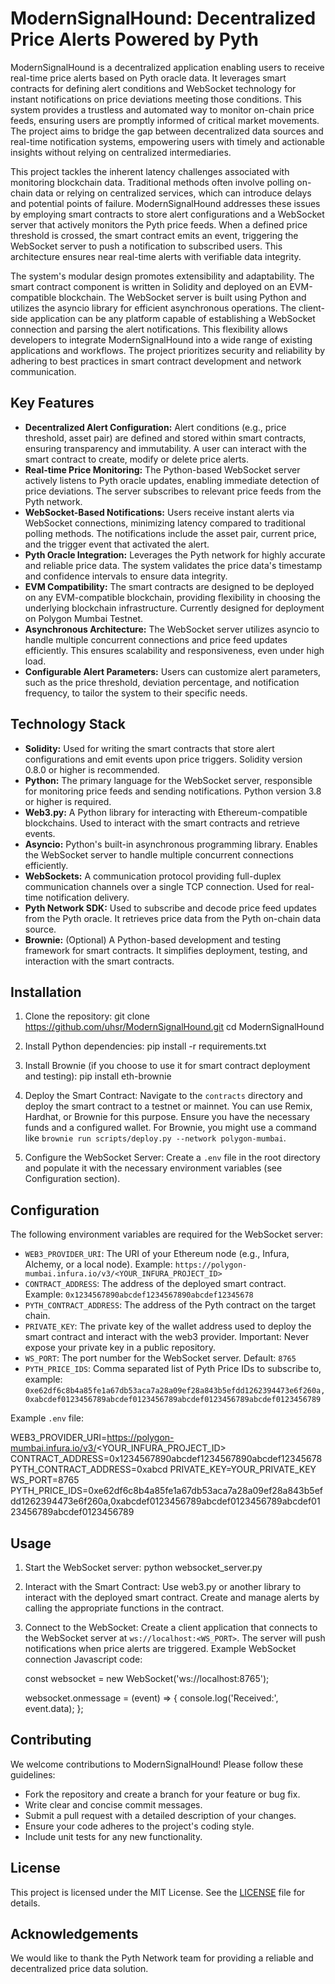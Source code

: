 # ModernSignalHound: Decentralized Price Alerts Powered by Pyth

ModernSignalHound is a decentralized application enabling users to receive real-time price alerts based on Pyth oracle data. It leverages smart contracts for defining alert conditions and WebSocket technology for instant notifications on price deviations meeting those conditions. This system provides a trustless and automated way to monitor on-chain price feeds, ensuring users are promptly informed of critical market movements. The project aims to bridge the gap between decentralized data sources and real-time notification systems, empowering users with timely and actionable insights without relying on centralized intermediaries.

This project tackles the inherent latency challenges associated with monitoring blockchain data. Traditional methods often involve polling on-chain data or relying on centralized services, which can introduce delays and potential points of failure. ModernSignalHound addresses these issues by employing smart contracts to store alert configurations and a WebSocket server that actively monitors the Pyth price feeds. When a defined price threshold is crossed, the smart contract emits an event, triggering the WebSocket server to push a notification to subscribed users. This architecture ensures near real-time alerts with verifiable data integrity.

The system's modular design promotes extensibility and adaptability. The smart contract component is written in Solidity and deployed on an EVM-compatible blockchain. The WebSocket server is built using Python and utilizes the asyncio library for efficient asynchronous operations. The client-side application can be any platform capable of establishing a WebSocket connection and parsing the alert notifications. This flexibility allows developers to integrate ModernSignalHound into a wide range of existing applications and workflows. The project prioritizes security and reliability by adhering to best practices in smart contract development and network communication.

## Key Features

*   **Decentralized Alert Configuration:** Alert conditions (e.g., price threshold, asset pair) are defined and stored within smart contracts, ensuring transparency and immutability. A user can interact with the smart contract to create, modify or delete price alerts.
*   **Real-time Price Monitoring:** The Python-based WebSocket server actively listens to Pyth oracle updates, enabling immediate detection of price deviations. The server subscribes to relevant price feeds from the Pyth network.
*   **WebSocket-Based Notifications:** Users receive instant alerts via WebSocket connections, minimizing latency compared to traditional polling methods. The notifications include the asset pair, current price, and the trigger event that activated the alert.
*   **Pyth Oracle Integration:** Leverages the Pyth network for highly accurate and reliable price data. The system validates the price data's timestamp and confidence intervals to ensure data integrity.
*   **EVM Compatibility:** The smart contracts are designed to be deployed on any EVM-compatible blockchain, providing flexibility in choosing the underlying blockchain infrastructure. Currently designed for deployment on Polygon Mumbai Testnet.
*   **Asynchronous Architecture:** The WebSocket server utilizes asyncio to handle multiple concurrent connections and price feed updates efficiently. This ensures scalability and responsiveness, even under high load.
*   **Configurable Alert Parameters:** Users can customize alert parameters, such as the price threshold, deviation percentage, and notification frequency, to tailor the system to their specific needs.

## Technology Stack

*   **Solidity:** Used for writing the smart contracts that store alert configurations and emit events upon price triggers. Solidity version 0.8.0 or higher is recommended.
*   **Python:** The primary language for the WebSocket server, responsible for monitoring price feeds and sending notifications. Python version 3.8 or higher is required.
*   **Web3.py:** A Python library for interacting with Ethereum-compatible blockchains. Used to interact with the smart contracts and retrieve events.
*   **Asyncio:** Python's built-in asynchronous programming library. Enables the WebSocket server to handle multiple concurrent connections efficiently.
*   **WebSockets:** A communication protocol providing full-duplex communication channels over a single TCP connection. Used for real-time notification delivery.
*   **Pyth Network SDK:** Used to subscribe and decode price feed updates from the Pyth oracle. It retrieves price data from the Pyth on-chain data source.
*   **Brownie:** (Optional) A Python-based development and testing framework for smart contracts. It simplifies deployment, testing, and interaction with the smart contracts.

## Installation

1.  Clone the repository:
    git clone https://github.com/uhsr/ModernSignalHound.git
    cd ModernSignalHound

2.  Install Python dependencies:
    pip install -r requirements.txt

3.  Install Brownie (if you choose to use it for smart contract deployment and testing):
    pip install eth-brownie

4.  Deploy the Smart Contract: Navigate to the `contracts` directory and deploy the smart contract to a testnet or mainnet. You can use Remix, Hardhat, or Brownie for this purpose. Ensure you have the necessary funds and a configured wallet. For Brownie, you might use a command like `brownie run scripts/deploy.py --network polygon-mumbai`.

5.  Configure the WebSocket Server: Create a `.env` file in the root directory and populate it with the necessary environment variables (see Configuration section).

## Configuration

The following environment variables are required for the WebSocket server:

*   `WEB3_PROVIDER_URI`: The URI of your Ethereum node (e.g., Infura, Alchemy, or a local node). Example: `https://polygon-mumbai.infura.io/v3/<YOUR_INFURA_PROJECT_ID>`
*   `CONTRACT_ADDRESS`: The address of the deployed smart contract. Example: `0x1234567890abcdef1234567890abcdef12345678`
*   `PYTH_CONTRACT_ADDRESS`: The address of the Pyth contract on the target chain.
*   `PRIVATE_KEY`: The private key of the wallet address used to deploy the smart contract and interact with the web3 provider. Important: Never expose your private key in a public repository.
*   `WS_PORT`: The port number for the WebSocket server. Default: `8765`
*   `PYTH_PRICE_IDS`: Comma separated list of Pyth Price IDs to subscribe to, example: `0xe62df6c8b4a85fe1a67db53aca7a28a09ef28a843b5efdd1262394473e6f260a,0xabcdef0123456789abcdef0123456789abcdef0123456789abcdef0123456789`

Example `.env` file:

WEB3_PROVIDER_URI=https://polygon-mumbai.infura.io/v3/<YOUR_INFURA_PROJECT_ID>
CONTRACT_ADDRESS=0x1234567890abcdef1234567890abcdef12345678
PYTH_CONTRACT_ADDRESS=0xabcd
PRIVATE_KEY=YOUR_PRIVATE_KEY
WS_PORT=8765
PYTH_PRICE_IDS=0xe62df6c8b4a85fe1a67db53aca7a28a09ef28a843b5efdd1262394473e6f260a,0xabcdef0123456789abcdef0123456789abcdef0123456789abcdef0123456789

## Usage

1.  Start the WebSocket server:
    python websocket_server.py

2.  Interact with the Smart Contract: Use web3.py or another library to interact with the deployed smart contract. Create and manage alerts by calling the appropriate functions in the contract.

3.  Connect to the WebSocket: Create a client application that connects to the WebSocket server at `ws://localhost:<WS_PORT>`. The server will push notifications when price alerts are triggered. Example WebSocket connection Javascript code:

    const websocket = new WebSocket('ws://localhost:8765');

    websocket.onmessage = (event) => {
      console.log('Received:', event.data);
    };

## Contributing

We welcome contributions to ModernSignalHound! Please follow these guidelines:

*   Fork the repository and create a branch for your feature or bug fix.
*   Write clear and concise commit messages.
*   Submit a pull request with a detailed description of your changes.
*   Ensure your code adheres to the project's coding style.
*   Include unit tests for any new functionality.

## License

This project is licensed under the MIT License. See the [LICENSE](https://github.com/uhsr/ModernSignalHound/blob/main/LICENSE) file for details.

## Acknowledgements

We would like to thank the Pyth Network team for providing a reliable and decentralized price data solution.